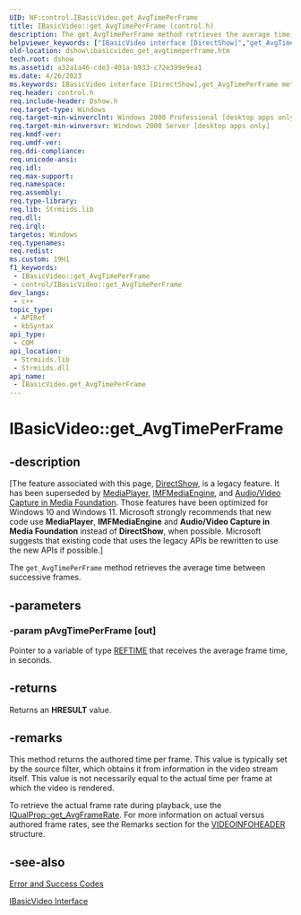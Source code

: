 ```yaml
---
UID: NF:control.IBasicVideo.get_AvgTimePerFrame
title: IBasicVideo::get_AvgTimePerFrame (control.h)
description: The get_AvgTimePerFrame method retrieves the average time between successive frames.
helpviewer_keywords: ["IBasicVideo interface [DirectShow]","get_AvgTimePerFrame method","IBasicVideo.get_AvgTimePerFrame","IBasicVideo::get_AvgTimePerFrame","IBasicVideoget_AvgTimePerFrame","control/IBasicVideo::get_AvgTimePerFrame","dshow.ibasicvideo_get_avgtimeperframe","get_AvgTimePerFrame","get_AvgTimePerFrame method [DirectShow]","get_AvgTimePerFrame method [DirectShow]","IBasicVideo interface"]
old-location: dshow\ibasicvideo_get_avgtimeperframe.htm
tech.root: dshow
ms.assetid: a32a1a46-cde3-401a-b933-c72e399e9ea1
ms.date: 4/26/2023
ms.keywords: IBasicVideo interface [DirectShow],get_AvgTimePerFrame method, IBasicVideo.get_AvgTimePerFrame, IBasicVideo::get_AvgTimePerFrame, IBasicVideoget_AvgTimePerFrame, control/IBasicVideo::get_AvgTimePerFrame, dshow.ibasicvideo_get_avgtimeperframe, get_AvgTimePerFrame, get_AvgTimePerFrame method [DirectShow], get_AvgTimePerFrame method [DirectShow],IBasicVideo interface
req.header: control.h
req.include-header: Dshow.h
req.target-type: Windows
req.target-min-winverclnt: Windows 2000 Professional [desktop apps only]
req.target-min-winversvr: Windows 2000 Server [desktop apps only]
req.kmdf-ver: 
req.umdf-ver: 
req.ddi-compliance: 
req.unicode-ansi: 
req.idl: 
req.max-support: 
req.namespace: 
req.assembly: 
req.type-library: 
req.lib: Strmiids.lib
req.dll: 
req.irql: 
targetos: Windows
req.typenames: 
req.redist: 
ms.custom: 19H1
f1_keywords:
 - IBasicVideo::get_AvgTimePerFrame
 - control/IBasicVideo::get_AvgTimePerFrame
dev_langs:
 - c++
topic_type:
 - APIRef
 - kbSyntax
api_type:
 - COM
api_location:
 - Strmiids.lib
 - Strmiids.dll
api_name:
 - IBasicVideo.get_AvgTimePerFrame
---
```


# IBasicVideo::get_AvgTimePerFrame


## -description

\[The feature associated with this page, [DirectShow](/windows/win32/directshow/directshow), is a legacy feature. It has been superseded by [MediaPlayer](/uwp/api/Windows.Media.Playback.MediaPlayer), [IMFMediaEngine](/windows/win32/api/mfmediaengine/nn-mfmediaengine-imfmediaengine), and [Audio/Video Capture in Media Foundation](windows/win32/medfound/audio-video-capture-in-media-foundation). Those features have been optimized for Windows 10 and Windows 11. Microsoft strongly recommends that new code use **MediaPlayer**, **IMFMediaEngine** and **Audio/Video Capture in Media Foundation** instead of **DirectShow**, when possible. Microsoft suggests that existing code that uses the legacy APIs be rewritten to use the new APIs if possible.\]

The <code>get_AvgTimePerFrame</code> method retrieves the average time between successive frames.

## -parameters

### -param pAvgTimePerFrame [out]

Pointer to a variable of type <a href="/windows/desktop/DirectShow/reftime">REFTIME</a> that receives the average frame time, in seconds.

## -returns

Returns an <b>HRESULT</b> value.

## -remarks

This method returns the authored time per frame. This value is typically set by the source filter, which obtains it from information in the video stream itself. This value is not necessarily equal to the actual time per frame at which the video is rendered.

To retrieve the actual frame rate during playback, use the <a href="/previous-versions/ms786607(v=vs.85)">IQualProp::get_AvgFrameRate</a>. For more information on actual versus authored frame rates, see the Remarks section for the <a href="/previous-versions/windows/desktop/api/amvideo/ns-amvideo-videoinfoheader">VIDEOINFOHEADER</a> structure.

## -see-also

<a href="/windows/desktop/DirectShow/error-and-success-codes">Error and Success Codes</a>



<a href="/windows/desktop/api/control/nn-control-ibasicvideo">IBasicVideo Interface</a>